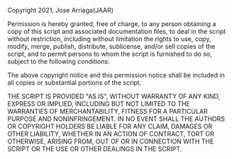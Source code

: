 Copyright 2021, Jose Arriaga(JAAR)

Permission is hereby granted, free of charge, to any person obtaining a copy of this script and associated documentation files, to deal in the script without restriction, including without limitation the rights to use, copy, modify, merge, publish, distribute, sublicense, and/or sell copies of the script, and to permit persons to whom the script is furnished to do so, subject to the following conditions:

The above copyright notice and this permission notice shall be included in all copies or substantial portions of the script.

THE SCRIPT IS PROVIDED "AS IS", WITHOUT WARRANTY OF ANY KIND, EXPRESS OR IMPLIED, INCLUDING BUT NOT LIMITED TO THE WARRANTIES OF MERCHANTABILITY, FITNESS FOR A PARTICULAR PURPOSE AND NONINFRINGEMENT. IN NO EVENT SHALL THE AUTHORS OR COPYRIGHT HOLDERS BE LIABLE FOR ANY CLAIM, DAMAGES OR OTHER LIABILITY, WHETHER IN AN ACTION OF CONTRACT, TORT OR OTHERWISE, ARISING FROM, OUT OF OR IN CONNECTION WITH THE SCRIPT OR THE USE OR OTHER DEALINGS IN THE SCRIPT.